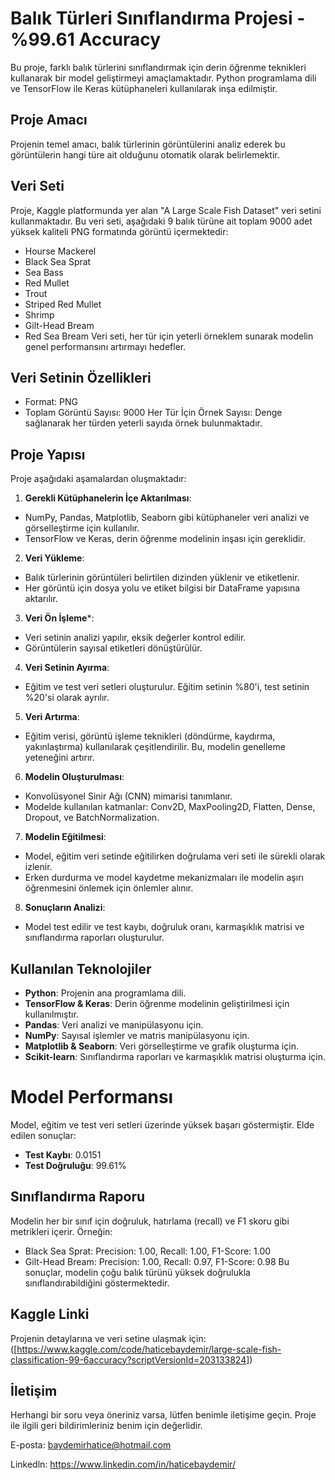
# Balık Türleri Sınıflandırma Projesi - %99.61 Accuracy
Bu proje, farklı balık türlerini sınıflandırmak için derin öğrenme teknikleri kullanarak bir model geliştirmeyi amaçlamaktadır. Python programlama dili ve TensorFlow ile Keras kütüphaneleri kullanılarak inşa edilmiştir.

## Proje Amacı 
Projenin temel amacı, balık türlerinin görüntülerini analiz ederek bu görüntülerin hangi türe ait olduğunu otomatik olarak belirlemektir. 

## Veri Seti 
Proje, Kaggle platformunda yer alan "A Large Scale Fish Dataset" veri setini kullanmaktadır. Bu veri seti, aşağıdaki 9 balık türüne ait toplam 9000 adet yüksek kaliteli PNG formatında görüntü içermektedir:

- Hourse Mackerel
- Black Sea Sprat
- Sea Bass
- Red Mullet
- Trout
- Striped Red Mullet
- Shrimp
- Gilt-Head Bream
- Red Sea Bream
Veri seti, her tür için yeterli örneklem sunarak modelin genel performansını artırmayı hedefler.

## Veri Setinin Özellikleri
- Format: PNG
- Toplam Görüntü Sayısı: 9000
Her Tür İçin Örnek Sayısı: Denge sağlanarak her türden yeterli sayıda örnek bulunmaktadır.

## Proje Yapısı 
Proje aşağıdaki aşamalardan oluşmaktadır:

1. **Gerekli Kütüphanelerin İçe Aktarılması**:

- NumPy, Pandas, Matplotlib, Seaborn gibi kütüphaneler veri analizi ve görselleştirme için kullanılır.
- TensorFlow ve Keras, derin öğrenme modelinin inşası için gereklidir.

2. **Veri Yükleme**:

- Balık türlerinin görüntüleri belirtilen dizinden yüklenir ve etiketlenir.
- Her görüntü için dosya yolu ve etiket bilgisi bir DataFrame yapısına aktarılır.

3. **Veri Ön İşleme***:

- Veri setinin analizi yapılır, eksik değerler kontrol edilir.
- Görüntülerin sayısal etiketleri dönüştürülür.

4. **Veri Setinin Ayırma**:

- Eğitim ve test veri setleri oluşturulur. Eğitim setinin %80'i, test setinin %20'si olarak ayrılır.

5. **Veri Artırma**:

- Eğitim verisi, görüntü işleme teknikleri (döndürme, kaydırma, yakınlaştırma) kullanılarak çeşitlendirilir. Bu, modelin genelleme yeteneğini artırır.

6. **Modelin Oluşturulması**:

- Konvolüsyonel Sinir Ağı (CNN) mimarisi tanımlanır.
- Modelde kullanılan katmanlar: Conv2D, MaxPooling2D, Flatten, Dense, Dropout, ve BatchNormalization.

7. **Modelin Eğitilmesi**:

- Model, eğitim veri setinde eğitilirken doğrulama veri seti ile sürekli olarak izlenir.
- Erken durdurma ve model kaydetme mekanizmaları ile modelin aşırı öğrenmesini önlemek için önlemler alınır.

8. **Sonuçların Analizi**:

- Model test edilir ve test kaybı, doğruluk oranı, karmaşıklık matrisi ve sınıflandırma raporları oluşturulur.


## Kullanılan Teknolojiler 
- **Python**: Projenin ana programlama dili.
- **TensorFlow & Keras**: Derin öğrenme modelinin geliştirilmesi için kullanılmıştır.
- **Pandas**: Veri analizi ve manipülasyonu için.
- **NumPy**: Sayısal işlemler  ve matris manipülasyonu için.
- **Matplotlib & Seaborn**: Veri görselleştirme ve grafik oluşturma için.
- **Scikit-learn**: Sınıflandırma raporları ve karmaşıklık matrisi oluşturma için.

# Model Performansı 
Model, eğitim ve test veri setleri üzerinde yüksek başarı göstermiştir. Elde edilen sonuçlar:

- **Test Kaybı**: 0.0151
- **Test Doğruluğu**: 99.61%

## Sınıflandırma Raporu
Modelin her bir sınıf için doğruluk, hatırlama (recall) ve F1 skoru gibi metrikleri içerir. Örneğin:

- Black Sea Sprat: Precision: 1.00, Recall: 1.00, F1-Score: 1.00
- Gilt-Head Bream: Precision: 1.00, Recall: 0.97, F1-Score: 0.98
Bu sonuçlar, modelin çoğu balık türünü yüksek doğrulukla sınıflandırabildiğini göstermektedir.

## Kaggle Linki 
Projenin detaylarına ve veri setine ulaşmak için: ([https://www.kaggle.com/code/haticebaydemir/large-scale-fish-classification-99-6accuracy?scriptVersionId=203133824])

## İletişim 
Herhangi bir soru veya öneriniz varsa, lütfen benimle iletişime geçin. Proje ile ilgili geri bildirimleriniz benim için değerlidir.

E-posta: baydemirhatice@hotmail.com

Linkedln: https://www.linkedin.com/in/haticebaydemir/


